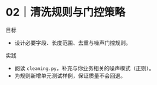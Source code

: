 # 02｜清洗规则与门控策略

目标
- 设计必要字段、长度范围、去重与噪声门控规则。

实践
- 阅读 `cleaning.py`，补充与你业务相关的噪声模式（正则）。
- 为规则新增单元测试样例，保证质量不会回退。

